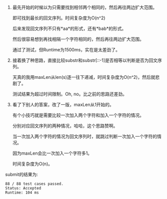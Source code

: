 1. 最先开始的时候以为只需要找到相邻两个相同的，然后再往两边扩大范围。

   即可找到最长的回文序列。时间复杂度为O(n^2)

   后来发现回文序列不只有\*aa\*的形式，还有\*bab\*的形式。

   然后很容易想到再找相隔一个字符相同的，然后再往两边扩大范围。

   通过了测试，但Runtime为1500ms，实在是太差劲了。

2. 接着换了种思路，直接比较substr和substr[::-1]是否相等以判断是否为回文序列。

   天真的我用maxLen从len(s)逐一往下递减，时间复杂度为O(n^2)，然后就悲剧了。

   测试结果为超过时间限制。Oh, no。比之前的思路还差劲。

3. 看了下别人的答案，改了一版，maxLen从1开始的。

   有个小技巧就是需要比较一次加入两个字符和加入一个字符的情况。

   分别对应回文序列的两种情况，哈哈，这个思路赞啊。

   当一次加入两个字符的情况为回文序列时，就跳过判断一次加入一个字符的情况。

   因为maxLen会比一次加入一个字符多1。

   时间复杂度为O(n)。

submit的结果为:
```
88 / 88 test cases passed.
Status: Accepted
Runtime: 104 ms
```
